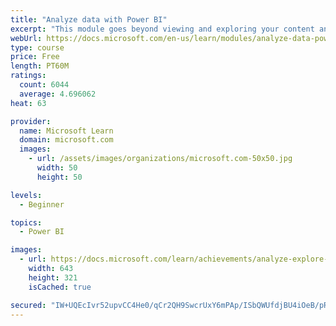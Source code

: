 ```yaml
---
title: "Analyze data with Power BI"
excerpt: "This module goes beyond viewing and exploring your content and explains how to interact with it by working with reports and dashboards to uncover and share new business insights."
webUrl: https://docs.microsoft.com/en-us/learn/modules/analyze-data-power-bi/
type: course
price: Free
length: PT60M
ratings:
  count: 6044
  average: 4.696062
heat: 63

provider:
  name: Microsoft Learn
  domain: microsoft.com
  images:
    - url: /assets/images/organizations/microsoft.com-50x50.jpg
      width: 50
      height: 50

levels:
  - Beginner

topics:
  - Power BI

images:
  - url: https://docs.microsoft.com/learn/achievements/analyze-explore-data-power-bi-social.png
    width: 643
    height: 321
    isCached: true

secured: "IW+UQEcIvr52upvCC4He0/qCr2QH9SwcrUxY6mPAp/ISbQWUfdjBU4iOeB/pR82z0HwjRQfjBxFY28uV+idaas4YhetJvY8Kxlx41rqM9DJhxRflBcc297Iyj43XJZe/EjHYDq3pxavSL1Yo1EAHdR8Ya6V7mgKuqTcPSIOs6lfeRAtuFJfkrpa17j5f99bL5dTYM7oBs+HghFHAMj5j4Gzj69a+gtXf7OPC87B/8nQh6WeD0Q1VEve2OEafA2ShlF/T6PY37+TsTs2sSYltjMMP74d2OlyXHSUvAtpPYxHfvsycgaG4ib4E28/0NEzjOqCLUBxiPl+nJi9ejIq/K4M9T6OdgSzO6SZVFHp/ZBAQeplhCRAjEUJq9/XdhnAGCAsNZT3gZPKtwLjdCry2N2Ok2bB/E2g4DRwYVyilN1w=;NW++V5HTBCvGU2bflelJ5A=="
---
```


